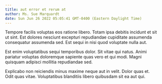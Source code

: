 ```yaml
---
title: aut error et rerum at
author: Ms. Sue Marquardt
date: Sun Jun 26 2022 05:05:41 GMT-0400 (Eastern Daylight Time)
---
```

Tempore facilis voluptas eos ratione libero. Totam ipsa debitis incidunt et sit ut sint. Est dolores nesciunt excepturi repudiandae cupiditate assumenda consequatur assumenda sed. Est sequi in nisi quod voluptate nulla aut.

 Est enim voluptatibus sequi temporibus dolor. Sit vitae qui natus. Animi pariatur voluptas doloremque sapiente quas vero et qui modi. Magni quisquam adipisci mollitia repudiandae sed.

 Explicabo non reiciendis minus maxime neque aut in velit. Dolor quas et. Odit quas vitae. Voluptatibus blanditiis libero quibusdam sit ea aut qui.
